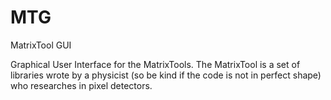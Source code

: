 MTG
===

MatrixTool GUI

Graphical User Interface for the MatrixTools.
The MatrixTool is a set of libraries wrote by a physicist (so be kind if the code is not in perfect shape) who researches in pixel detectors.
